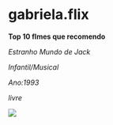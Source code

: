 # gabriela.flix
**Top 10 flmes que recomendo**

 *Estranho Mundo de Jack*

 *Infantil/Musical*
 
 *Ano:1993*

*livre*

![](https://media1.tenor.com/m/NT8PtpCMLicAAAAd/extrañomundodejack.gif)
